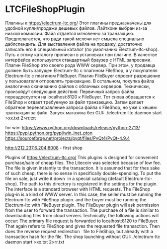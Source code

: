 # LTCFileShopPlugin
 Плагины к https://electrum-ltc.org/
 Этот плагины предназначены для удобной купли/продажи дешевых файлов. 
 Лайткоин выбран из-за низкой комиссии.
 Файл отдается мгновенно за транзакцию.
 Предполагается, что ради такой мелочи нет смысла специально даблспендить.
 Для выставления файла на продажу, достаточно записать его
 в специальный каталог (по умолчанию Electrum-ltc-shop).
 Путь к этому каталогу прописан в установках при плагине.
 В качестве интерфейса используется стандартный браузер с HTML запросами.
 Плагин FileShop это своего рода WWW сервер.
 При этом, у продавца должен быть запущен Electrum-ltc с плагином FileShop,
 а у покупателя Electrum-ltc с плагином FileBuyer.
 Плагин FileBuyer спросит разрешение у пользователя отпровлять транзакцию.
 В остальном, покупка файла аналогична скачиванию файлов с облачных серверов.
 Технически, произойдут следующие действия:
 Первичный запрос файла переадресуется на localhost:8120 к FileBuyer.
 Тот снова обращается к FileShop и отдает требуемую за файл
 транзакцию. Затем делает обратное перенаправление запроса
 файла к FileShop, но уже с хешем транзакции за файл.
 Запуск магазина без GUI: ./electrum-ltc daemon start  >xx.txt 2>rr.txt
 

for win:
https://www.python.org/downloads/release/python-2713/
https://pypi.python.org/pypi/win_inet_pton
https://sourceforge.net/projects/pyqt/files/PyQt4/PyQt-4.9.4

http://212.237.6.204:8008 - first shop

 Plugins of https://electrum-ltc.org/
 This plugins is designed for convenient purchase/sale of cheap files.
 The Litecoin was selected because of low fee.
 The file is given instantly to the transaction.
 It is assumed that for thes sake of such cheap,
 there is no sense in specifically double-spending.
 To put the file on sale, just write it down
 in a special catalog (default Electrum-ltc-shop).
 The path to this directory is registered in the settings for the plugin.
 The interface is a standard browser with HTML requests.
 The FileShop plug-in is a kind of WWW server.
 In this case, the seller must be running the Electrum-ltc with FileShop plugin.
 and the buyer must be running the Electrum-ltc with FileBuyer plugin.
 The FileBuyer plugin will ask permission from the user to forward the transaction.
 The purchase of a file is similar to downloading files from cloud servers
 Technically, the following actions will occur:
 The primary file request is forwarded to localhost:8120 to FileBuyer.
 That again refers to FileShop and gives the requested file transaction.
 Then does the reverse request redirection
  file to FileShop, but already with a transaction hash for the file.
 The shop launching without GUI: ./electrum-ltc daemon start  >xx.txt 2>rr.txt
 

